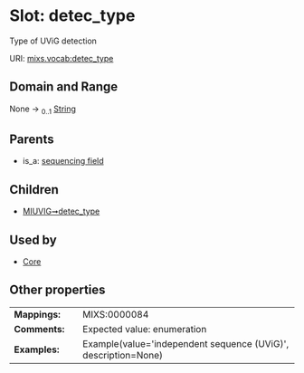 
# Slot: detec_type


Type of UViG detection

URI: [mixs.vocab:detec_type](https://w3id.org/mixs/vocab/detec_type)


## Domain and Range

None &#8594;  <sub>0..1</sub> [String](types/String.md)

## Parents

 *  is_a: [sequencing field](sequencing_field.md)

## Children

 *  [MIUVIG➞detec_type](MIUVIG_detec_type.md)

## Used by

 * [Core](Core.md)

## Other properties

|  |  |  |
| --- | --- | --- |
| **Mappings:** | | MIXS:0000084 |
| **Comments:** | | Expected value: enumeration |
| **Examples:** | | Example(value='independent sequence (UViG)', description=None) |

